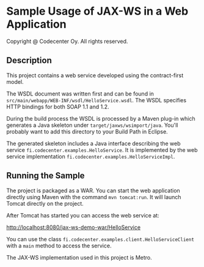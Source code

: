 Sample Usage of JAX-WS in a Web Application
===========================================
Copyright @ Codecenter Oy. All rights reserved.

Description
-----------

This project contains a web service developed using the contract-first model.

The WSDL document was written first and can be found in 
`src/main/webapp/WEB-INF/wsdl/HelloService.wsdl`. The WSDL specifies HTTP 
bindings for both SOAP 1.1 and 1.2.

During the build process the WSDL is processed by a Maven plug-in which 
generates a Java skeleton under `target/jaxws/wsimport/java`. You'll probably
want to add this directory to your Build Path in Eclipse.

The generated skeleton includes a Java interface describing the web service 
`fi.codecenter.examples.HelloService`. It is implemented by the web service 
implementation `fi.codecenter.examples.HelloServiceImpl`. 

Running the Sample
------------------

The project is packaged as a WAR. You can start the web application directly
using Maven with the command `mvn tomcat:run`. It will launch Tomcat directly
on the project.

After Tomcat has started you can access the web service at:

<http://localhost:8080/jax-ws-demo-war/HelloService>

You can use the class `fi.codecenter.examples.client.HelloServiceClient`
with a `main` method to access the service.

The JAX-WS implementation used in this project is Metro.
